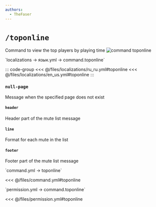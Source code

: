 ```yaml
---
authors:
  - TheFaser
---
```


# `/toponline`

Command to view the top players by playing time
![command toponline](/commandtoponline.png)

[//]: # (localization)
<!--@include: @/parts/words.md#localization--> 
<!--@include: @/parts/words.md#path--> `localizations → язык.yml → command.toponline`

<!--@include: @/parts/words.md#default--> 

::: code-group
<<< @/files/localizations/ru_ru.yml#toponline
<<< @/files/localizations/en_us.yml#toponline
:::

### `null-page`

Message when the specified page does not exist

#### `header`

Header part of the mute list message

#### `line`

Format for each mute in the list

#### `footer`

Footer part of the mute list message

[//]: # (command.yml)
<!--@include: @/parts/words.md#setting-->
<!--@include: @/parts/words.md#path--> `command.yml → toponline`

<!--@include: @/parts/words.md#default-->
<<< @/files/command.yml#toponline

<!--@include: @/parts/enable.md-->
<!--@include: @/parts/perPage.md-->
<!--@include: @/parts/aliases.md-->
<!--@include: @/parts/cooldown.md-->
<!--@include: @/parts/sound.md-->

[//]: # (permission.yml)
<!--@include: @/parts/words.md#permission-->
<!--@include: @/parts/words.md#path--> `permission.yml → command.toponline`

<!--@include: @/parts/words.md#default-->
<<< @/files/permission.yml#toponline

<!--@include: @/parts/permission/permissionTier3.md-->
<!--@include: @/parts/permission/cooldown.md-->
<!--@include: @/parts/permission/sound.md-->

